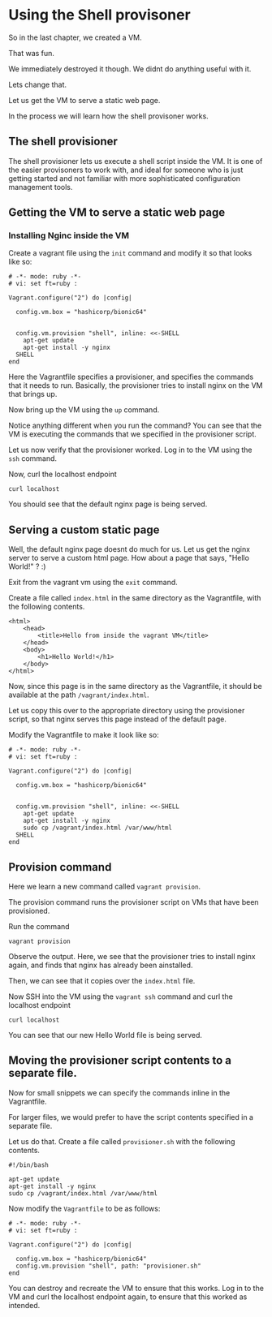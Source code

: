 # Using the Shell provisoner

So in the last chapter, we created a VM.

That was fun. 

We immediately destroyed it though. We didnt do anything useful with it. 

Lets change that.

Let us get the VM to serve a static web page.

In the process we will learn how the shell provisoner works.


## The shell provisioner
The shell provisioner lets us execute a shell script inside the VM.
It is one of the easier provisoners to work with, and ideal for someone who is just getting started and not familiar with more sophisticated configuration management tools.

## Getting the VM to serve a static web page

### Installing Nginc inside the VM
Create a vagrant file using the `init` command and modify it so that looks like so:

```
# -*- mode: ruby -*-
# vi: set ft=ruby :

Vagrant.configure("2") do |config|

  config.vm.box = "hashicorp/bionic64"


  config.vm.provision "shell", inline: <<-SHELL
    apt-get update
    apt-get install -y nginx
  SHELL
end

```

Here the Vagrantfile specifies a provisioner, and specifies the commands that it needs to run.
Basically, the provisioner tries to install nginx on the VM that brings up.

Now bring up the VM using the `up` command. 

Notice anything different when you run the command? You can see that the VM is executing the commands that we specified in the provisioner script.

Let us now verify that the provisioner worked. Log in to the VM using the `ssh` command.

Now, curl the localhost endpoint

```
curl localhost
```

You should see that the default nginx page is being served.


## Serving a custom static page

Well, the default nginx page doesnt do much for us. 
Let us get the nginx server to serve a custom html page. How about a page that says, "Hello World!" ? :)

Exit from the vagrant vm using the `exit` command.

Create a file called `index.html` in the same directory as the Vagrantfile, with the following contents.

```
<html>
    <head>
        <title>Hello from inside the vagrant VM</title>
    </head>
    <body>
        <h1>Hello World!</h1>
    </body>
</html>
```

Now, since this page is in the same directory as the Vagrantfile, it should be available at the path `/vagrant/index.html`.

Let us copy this over to the appropriate directory using the provisioner script, so that nginx serves this page instead of the default page.

Modify the Vagrantfile to make it look like so:

```
# -*- mode: ruby -*-
# vi: set ft=ruby :

Vagrant.configure("2") do |config|

  config.vm.box = "hashicorp/bionic64"


  config.vm.provision "shell", inline: <<-SHELL
    apt-get update
    apt-get install -y nginx
    sudo cp /vagrant/index.html /var/www/html
  SHELL
end
```
## Provision command

Here we learn a new command called `vagrant provision`.

The provision command runs the provisioner script on VMs that have been provisioned.

Run the command

```
vagrant provision
```

Observe the output.
Here, we see that the provisioner tries to install nginx again, and finds that nginx has already been ainstalled.

Then, we can see that it copies over the `index.html` file.

Now SSH into the VM using the `vagrant ssh` command and curl the localhost endpoint

```
curl localhost
```

You can see that our new Hello World file is being served.

## Moving the provisioner script contents to a separate file.
Now for small snippets we can specify the commands inline in the Vagrantfile.

For larger files, we would prefer to have the script contents specified in a separate file.

Let us do that. Create a file called `provisioner.sh` with the following contents.

```
#!/bin/bash

apt-get update
apt-get install -y nginx
sudo cp /vagrant/index.html /var/www/html
```

Now modify the `Vagrantfile` to be as follows:

```
# -*- mode: ruby -*-
# vi: set ft=ruby :

Vagrant.configure("2") do |config|

  config.vm.box = "hashicorp/bionic64"
  config.vm.provision "shell", path: "provisioner.sh"
end
```

You can destroy and recreate the VM to ensure that this works.
Log in to the VM and curl the localhost endpoint again, to ensure that this worked as intended.

